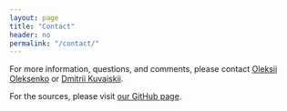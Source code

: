 ```yaml
---
layout: page
title: "Contact"
header: no
permalink: "/contact/"
---
```


For more information, questions, and comments, please contact [Oleksii Oleksenko][1] or [Dmitrii Kuvaiskii][2].

For the sources, please visit [our GitHub page][3].


[1]: oleksii.oleksenko@tu-dresden.de
[2]: dmitrii.kuvaiskii@tu-dresden.de
[3]: https://github.com/OleksiiOleksenko/mpx_evaluation/
